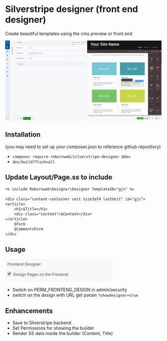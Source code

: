 # Silverstripe designer (front end designer)

Create beautiful templates using the cms preview or front end

![silverstripe-designer](images/screen.png?raw=true "silverstripe designer")

## Installation

(you may need to set up your composer.json to reference github repository)

* `composer require rebornweb/silverstripe-designer @dev`
* `dev/build?flush=all`

## Update Layout/Page.ss to include

```HMTL
<% include Rebornweb\Designer\Designer TemplateID="gjs" %>

<div class="content-container unit size3of4 lastUnit" id="gjs">
<article>
    <h1>$Title</h1>
    <div class="content">$Content</div>
</article>
    $Form
    $CommentsForm
</div
```

## Usage

![silverstripe-designer-permissions](images/permissions.jpg?raw=true "silverstripe designer permissions")

* Switch on PERM_FRONTEND_DESIGN in admin/security
* switch on the design with URL get param `?showdesigner=true`

## Enhancements

* Save to Silverstripe backend
* Set Permissions for showing the builder
* Render SS data inside the builder (Content, Title)
